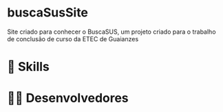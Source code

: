 # buscaSusSite

Site criado para conhecer o BuscaSUS, um projeto criado para o trabalho de conclusão de curso da ETEC de Guaianzes

# 🚀 Skills


# 👩‍🚀 Desenvolvedores
